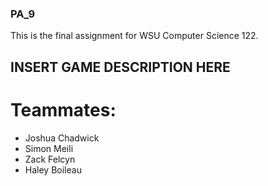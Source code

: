 ### PA_9

This is the final assignment for WSU Computer Science 122. 

## INSERT GAME DESCRIPTION HERE

# Teammates: 
* Joshua Chadwick
* Simon Meili
* Zack Felcyn
* Haley Boileau
